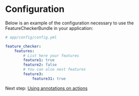 # Configuration

Below is an example of the configuration necessary to use the FeatureCheckerBundle in your application:

``` yaml
# app/config/config.yml

feature_checker:
    features:
        # List here your features
        feature1: true
        feature2: false
        # You can also nest features
        feature3:
            feature31: true
```

Next step: [Using annotations on actions](annotations.md)